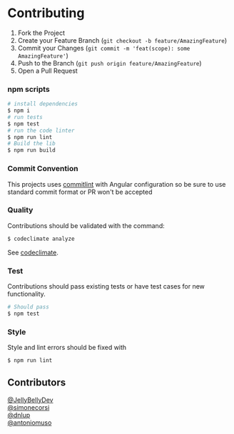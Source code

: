 # Contributing

1. Fork the Project
2. Create your Feature Branch (`git checkout -b feature/AmazingFeature`)
3. Commit your Changes (`git commit -m 'feat(scope): some AmazingFeature'`)
4. Push to the Branch (`git push origin feature/AmazingFeature`)
5. Open a Pull Request

### npm scripts

```bash
# install dependencies
$ npm i
# run tests
$ npm test
# run the code linter
$ npm run lint
# Build the lib
$ npm run build
```

### Commit Convention

This projects uses [commitlint](https://commitlint.js.org/) with Angular configuration so be sure to use standard commit format or PR won't be accepted

### Quality

Contributions should be validated with the command:

```bash
$ codeclimate analyze
```

See [codeclimate](https://github.com/codeclimate/codeclimate).

### Test

Contributions should pass existing tests or have test cases for new functionality.

```bash
# Should pass
$ npm test
```

### Style

Style and lint errors should be fixed with

```bash
$ npm run lint
```

## Contributors

[@JellyBellyDev](https://github.com/JellyBellyDev)  
[@simonecorsi](https://github.com/simonecorsi)  
[@dnlup](https://github.com/dnlup)  
[@antoniomuso](https://github.com/antoniomuso)
